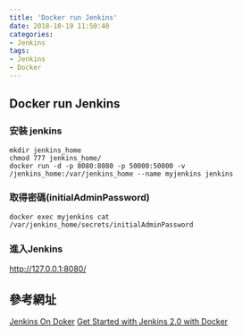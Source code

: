 ```yaml
---
title: 'Docker run Jenkins'
date: 2018-10-19 11:50:40
categories: 
- Jenkins
tags: 
- Jenkins
- Docker
---
```


## Docker run Jenkins

### 安裝 jenkins

```
mkdir jenkins_home
chmod 777 jenkins_home/
docker run -d -p 8080:8080 -p 50000:50000 -v /jenkins_home:/var/jenkins_home --name myjenkins jenkins

```
     
### 取得密碼(initialAdminPassword)
```    
docker exec myjenkins cat /var/jenkins_home/secrets/initialAdminPassword
```

### 進入Jenkins
http://127.0.0.1:8080/


## 參考網址
[Jenkins On Doker](https://github.com/jenkinsci/docker/blob/master/README.md)
[Get Started with Jenkins 2.0 with Docker](https://www.cloudbees.com/blog/get-started-jenkins-20-docker)
